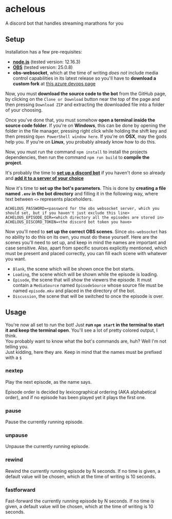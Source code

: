 # achelous

A discord bot that handles streaming marathons for you

## Setup

Installation has a few pre-requisites:

- **[node.js](https://nodejs.org/en/download/)** (tested version: 12.16.3)
- **[OBS](https://obsproject.com/)** (tested version: 25.0.8)
- **obs-websocket**, which at the time of writing _does not_ include media control capabilities in its latest release
  so you'll have to **download a custom fork** at [this azure devops page](https://dev.azure.com/Palakis/obs-websocket/_build/results?buildId=1282&view=artifacts&type=publishedArtifacts)

Now, you must **download the source code to the bot** from the GitHub page, by clicking on the `Clone or Download` button near the top of the page and then pressing `Download ZIP` and extracting the downloaded file into a folder of your choosing.

Once you've done that, you must somehow **open a terminal inside the source code folder**.
If you're on **Windows**, this can be done by opening the folder in the file manager, pressing right click while holding the shift key
and then pressing `Open PowerShell window here`. If you're on **OSX**, may the gods help you. If you're on **Linux**, you probably already know how to do this.

Now, you must run the command `npm install` to install the projects dependencies, then run the command `npm run build` to **compile the project**.

It's probably the time to **[set up a discord bot](https://discordjs.guide/preparations/setting-up-a-bot-application.html#creating-your-bot)** if you haven't done so already and **[add it to a server of your choice](https://discordjs.guide/preparations/adding-your-bot-to-servers.html)**

Now it's time to **set up the bot's parameters**.
This is done by **creating a file named `.env` in the bot directory** and filling it in the following way, where text between `<>` represents placeholders.

```dotenv
ACHELOUS_PASSWORD=<password for the obs websocket server, which you should set, but if you haven't just exclude this line>
ACHELOUS_EPISODE_DIR=<which directory all the episodes are stored in>
ACHELOUS_DISCORD_TOKEN=<the discord bot token you have>
```

Now you'll need to **set up the correct OBS scenes**. Since `obs-websocket` has no ability to do this on its own, you must do these yourself.
Here are the scenes you'll need to set up, and keep in mind the names are important and case sensitive.
Also, apart from specific sources explicitly mentioned, which must be present and placed correctly, you can fill each scene with whatever you want.

- `Blank`, the scene which will be shown once the bot starts.
- `Loading`, the scene which will be shown while the episode is loading.
- `Episode`, the scene that will show the viewers the episode.
  It must contain a `MediaSource` named `EpisodeSource` whose source file must be named `episode.mkv` and placed in the directory of the bot.
- `Discussion`, the scene that will be switched to once the episode is over.

## Usage

You're now all set to run the bot! Just **run `npm start` in the terminal to start it and keep the terminal open**. You'll see a lot of pretty colored output, I think.  
You probably want to know what the bot's commands are, huh? Well I'm not telling you.  
Just kidding, here they are. Keep in mind that the names must be prefixed with a `$`

### nextep

Play the next episode, as the name says.

Episode order is decided by lexicographical ordering (AKA alphabetical order), and if no episode has been played yet it plays the first one.

### pause

Pause the currently running episode.

### unpause

Unpause the currently running episode.

### rewind <N>

Rewind the currently running episode by N seconds.
If no time is given, a default value will be chosen, which at the time of writing is 10 seconds.

### fastforward <N>

Fast-forward the currently running episode by N seconds.
If no time is given, a default value will be chosen, which at the time of writing is 10 seconds.
